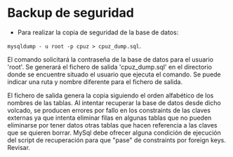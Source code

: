 # Backup de seguridad #

  * Para realizar la copia de seguridad de la base de datos:

`mysqldump - u root -p cpuz > cpuz_dump.sql`.

El comando solicitará la contraseña de la base de datos para el usuario 'root'. Se generará el fichero de salida 'cpuz\_dump.sql' en el directorio donde se encuentre situado el usuario que ejecuta el comando. Se puede indicar una ruta y nombre diferente para el fichero de salida.

El fichero de salida genera la copia siguiendo el orden alfabético de los nombres de las tablas. Al intentar recuperar la base de datos desde dicho volcado, se producen errores por fallo en los constraints de las claves externas ya que intenta eliminar filas en algunas tablas que no pueden eliminarse por tener datos otras tablas que hacen referencia a las claves que se quieren borrar.
MySql debe ofrecer alguna condición de ejecución del script de recuperación para que "pase" de constraints por foreign keys. Revisar.